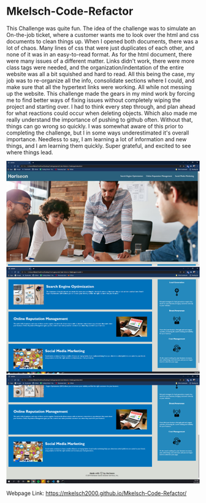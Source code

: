 # Mkelsch-Code-Refactor

This Challenge was quite fun. The idea of the challenge was to simulate an On-the-job ticket, where a customer wants me to look over the html and css documents to clean things up. When I opened both documents, there was a lot of chaos. Many lines of css that were just duplicates of each other, and none of it was in an easy-to-read format. As for the html document, there were many issues of a different matter. Links didn't work, there were more class tags were needed, and the organization/indentation of the entire website was all a bit squished and hard to read. All this being the case, my job was to re-organize all the info, consolidate sections where I could, and make sure that all the hypertext links were working. All while not messing up the website. This challenge made the gears in my mind work by forcing me to find better ways of fixing issues without completely wiping the project and starting over. I had to think every step through, and plan ahead for what reactions could occur when deleting objects. Which also made me really understand the importance of pushing to github often. Without that, things can go wrong so quickly. I was somewhat aware of this prior to completing the challenge, but I in some ways underestimated it's overall importance. Needless to say, I am learning a lot of information and new things, and I am learning them quickly. Super grateful, and excited to see where things lead.

![Screenshot #1](https://github.com/mkelsch2000/Mkelsch-Code-Refactor/blob/main/assets/images/Screenshot-1.PNG)
![Screenshot #2](https://github.com/mkelsch2000/Mkelsch-Code-Refactor/blob/main/assets/images/Screenshot-2.PNG)
![Screenshot #3](https://github.com/mkelsch2000/Mkelsch-Code-Refactor/blob/main/assets/images/Screenshot-3.PNG)

Webpage Link:
https://mkelsch2000.github.io/Mkelsch-Code-Refactor/